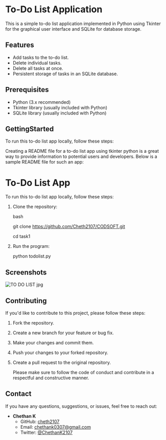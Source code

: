 
# To-Do List Application

This is a simple to-do list application implemented in Python using Tkinter for the graphical user interface and SQLite for database storage.


## Features

- Add tasks to the to-do list.
- Delete individual tasks.
- Delete all tasks at once.
- Persistent storage of tasks in an SQLite database.

## Prerequisites

- Python (3.x recommended)
- Tkinter library (usually included with Python)
- SQLite library (usually included with Python)
## GettingStarted

To run this to-do list app locally, follow these steps:

Creating a README file for a to-do list app using tkinter python is a great way to provide information to potential users and developers. Below is a sample README file for such an app:

# To-Do List App

To run this to-do list app locally, follow these steps:

1. Clone the repository:

   bash
  
   git clone https://github.com/Cheth2107/CODSOFT.git
   
   cd task1

2. Run the program:

    python todolist.py



## Screenshots

![TO DO LIST jpg](https://github.com/Cheth2107/CODSOFT/assets/143086835/840d1dc3-b46b-4402-8c55-96567cc076b7)


## Contributing

If you'd like to contribute to this project, please follow these steps:

1. Fork the repository.
2. Create a new branch for your feature or bug fix.
3. Make your changes and commit them.
4. Push your changes to your forked repository.
5. Create a pull request to the original repository.

    Please make sure to follow the code of conduct and contribute  in a respectful and constructive manner.





## Contact

If you have any questions, suggestions, or issues, feel free to reach out:

- **Chethan K**
  - GitHub: [cheth2107](https://github.com/Cheth2107)
  - Email: chethank0307@gmail.com
  - Twitter: [@ChethanK2107](https://twitter.com/ChethanK2107)
